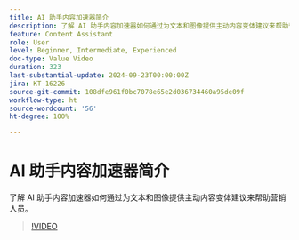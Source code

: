 ```yaml
---
title: AI 助手内容加速器简介
description: 了解 AI 助手内容加速器如何通过为文本和图像提供主动内容变体建议来帮助营销人员。
feature: Content Assistant
role: User
level: Beginner, Intermediate, Experienced
doc-type: Value Video
duration: 323
last-substantial-update: 2024-09-23T00:00:00Z
jira: KT-16226
source-git-commit: 108dfe961f0bc7078e65e2d036734460a95de09f
workflow-type: ht
source-wordcount: '56'
ht-degree: 100%

---
```



# AI 助手内容加速器简介

了解 AI 助手内容加速器如何通过为文本和图像提供主动内容变体建议来帮助营销人员。

>[!VIDEO](https://video.tv.adobe.com/v/3434635/?learn=on)
